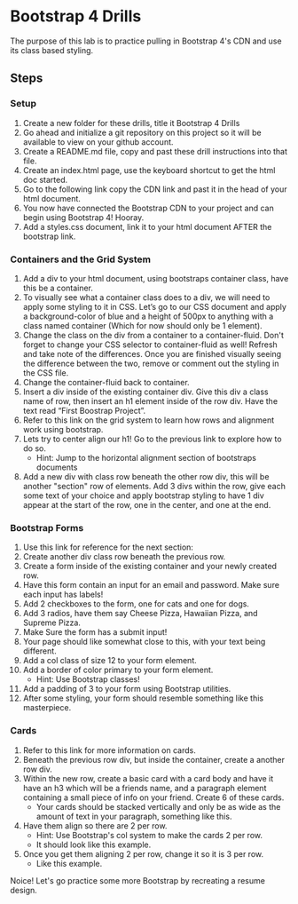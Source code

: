 # Bootstrap 4 Drills
The purpose of this lab is to practice pulling in Bootstrap 4's CDN and use its class based styling.

## Steps
### Setup
1. Create a new folder for these drills, title it Bootstrap 4 Drills
2. Go ahead and initialize a git repository on this project so it will be available to view on your github account.
3. Create a README.md file, copy and past these drill instructions into that file.
4. Create an index.html page, use the keyboard shortcut to get the html doc started.
5. Go to the following link copy the CDN link and past it in the head of your html document.
6. You now have connected the Bootstrap CDN to your project and can begin using Bootstrap 4! Hooray.
7. Add a styles.css document, link it to your html document AFTER the bootstrap link.
### Containers and the Grid System
1. Add a div to your html document, using bootstraps container class, have this be a container.
2. To visually see what a container class does to a div, we will need to apply some styling to it in CSS. Let’s go to our CSS document and apply a background-color of blue and a height of 500px to anything with a class named container (Which for now should only be 1 element).
3. Change the class on the div from a container to a container-fluid. Don't forget to change your CSS selector to container-fluid as well! Refresh and take note of the differences. Once you are finished visually seeing the difference between the two, remove or comment out the styling in the CSS file.
4. Change the container-fluid back to container.
5. Insert a div inside of the existing container div. Give this div a class name of row, then insert an h1 element inside of the row div. Have the text read “First Boostrap Project”.
6. Refer to this link on the grid system to learn how rows and alignment work using bootstrap.
7. Lets try to center align our h1! Go to the previous link to explore how to do so.
    * Hint: Jump to the horizontal alignment section of bootstraps documents
8. Add a new div with class row beneath the other row div, this will be another "section" row of elements. Add 3 divs within the row, give each some text of your choice and apply bootstrap styling to have 1 div appear at the start of the row, one in the center, and one at the end.
### Bootstrap Forms
1. Use this link for reference for the next section:
2. Create another div class row beneath the previous row.
3. Create a form inside of the existing container and your newly created row.
4. Have this form contain an input for an email and password. Make sure each input has labels!
5. Add 2 checkboxes to the form, one for cats and one for dogs.
6. Add 3 radios, have them say Cheese Pizza, Hawaiian Pizza, and Supreme Pizza.
7. Make Sure the form has a submit input!
8. Your page should like somewhat close to this, with your text being different.
9. Add a col class of size 12 to your form element.
10. Add a border of color primary to your form element.
    * Hint: Use Bootstrap classes!
11. Add a padding of 3 to your form using Bootstrap utilities.
12. After some styling, your form should resemble something like this masterpiece.
### Cards
1. Refer to this link for more information on cards.
2. Beneath the previous row div, but inside the container, create a another row div.
3. Within the new row, create a basic card with a card body and have it have an h3 which will be a friends name, and a paragraph element containing a small piece of info on your friend. Create 6 of these cards.
    * Your cards should be stacked vertically and only be as wide as the amount of text in your paragraph, something like this.
4. Have them align so there are 2 per row.
    * Hint: Use Bootstrap's col system to make the cards 2 per row.
    * It should look like this example.
5. Once you get them aligning 2 per row, change it so it is 3 per row.
    * Like this example.

Noice! Let's go practice some more Bootstrap by recreating a resume design.